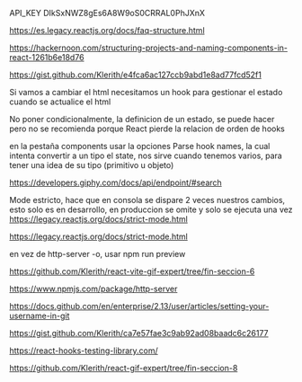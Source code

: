 API_KEY
DIkSxNWZ8gEs6A8W9oS0CRRAL0PhJXnX


https://es.legacy.reactjs.org/docs/faq-structure.html

https://hackernoon.com/structuring-projects-and-naming-components-in-react-1261b6e18d76

https://gist.github.com/Klerith/e4fca6ac127ccb9abd1e8ad77fcd52f1


Si vamos a cambiar el html necesitamos un hook para gestionar el estado cuando se actualice el html

No poner condicionalmente, la definicion de un estado, se puede hacer pero no se recomienda porque React pierde la relacion de orden de hooks

en la pestaña components usar la opciones Parse hook names, la cual intenta convertir a un tipo el state, nos sirve cuando tenemos varios, para tener una idea de su tipo (primitivo u objeto)

https://developers.giphy.com/docs/api/endpoint/#search

Mode estricto, hace que en consola se dispare 2 veces nuestros cambios, esto solo es en desarrollo, en produccion se omite y solo se ejecuta una vez
https://legacy.reactjs.org/docs/strict-mode.html

https://legacy.reactjs.org/docs/strict-mode.html

en vez de http-server -o, usar npm run preview

https://github.com/Klerith/react-vite-gif-expert/tree/fin-seccion-6


https://www.npmjs.com/package/http-server

https://docs.github.com/en/enterprise/2.13/user/articles/setting-your-username-in-git

https://gist.github.com/Klerith/ca7e57fae3c9ab92ad08baadc6c26177

https://react-hooks-testing-library.com/

https://github.com/Klerith/react-gif-expert/tree/fin-seccion-8
